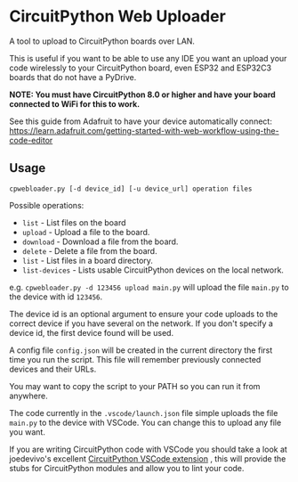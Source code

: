# CircuitPython Web Uploader
A tool to upload to CircuitPython boards over LAN.

This is useful if you want to be able to use any IDE you want an upload your code wirelessly to your CircuitPython board, even ESP32 and ESP32C3 boards that do not have a PyDrive.

**NOTE: You must have CircuitPython 8.0 or higher and have your board connected to WiFi for this to work.**

See this guide from Adafruit to have your device automatically connect: https://learn.adafruit.com/getting-started-with-web-workflow-using-the-code-editor

## Usage
```cpwebloader.py [-d device_id] [-u device_url] operation files```

Possible operations:
 * `list` - List files on the board
 * `upload` - Upload a file to the board.
 * `download` - Download a file from the board.
 * `delete` - Delete a file from the board.
 * `list` - List files in a board directory.
 * `list-devices` - Lists usable CircuitPython devices on the local network.
 
e.g. `cpwebloader.py -d 123456 upload main.py` will upload the file `main.py` to the device with id `123456`.
 
The device id is an optional argument to ensure your code uploads to the correct device if you have several on the network. If you don't specify a device id, the first device found will be used.

A config file `config.json` will be created in the current directory the first time you run the script. This file will remember previously connected devices and their URLs.

You may want to copy the script to your PATH so you can run it from anywhere.

The code currently in the `.vscode/launch.json` file simple uploads the file `main.py` to the device with VSCode.
You can change this to upload any file you want.

If you are writing CircuitPython code with VSCode you should take a look at joedevivo's excellent [CircuitPython VSCode extension](https://marketplace.visualstudio.com/items?itemName=joedevivo.vscode-circuitpython) , this will provide the stubs for CircuitPython modules and allow you to lint your code.
